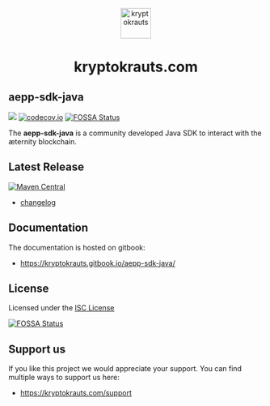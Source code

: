 <p align="center">
  <a href="https://kryptokrauts.com">
    <img alt="kryptokrauts" src="https://kryptokrauts.com/img/logo.svg" width="60" />
  </a>
</p>
<h1 align="center">
  kryptokrauts.com
</h1>

## aepp-sdk-java
<a href='https://github.com/kryptokrauts/aepp-sdk-java/actions?query=workflow%3ASnapshot'><img src='https://github.com/kryptokrauts/aepp-sdk-java/workflows/Snapshot/badge.svg'></a>
[![codecov.io](http://codecov.io/github/kryptokrauts/aepp-sdk-java/coverage.svg?branch=3.x)](https://codecov.io/gh/kryptokrauts/aepp-sdk-java/branch/3.x)
[![FOSSA Status](https://app.fossa.com/api/projects/git%2Bgithub.com%2Fkryptokrauts%2Faepp-sdk-java.svg?type=shield)](https://app.fossa.com/projects/git%2Bgithub.com%2Fkryptokrauts%2Faepp-sdk-java?ref=badge_shield)
 
The **aepp-sdk-java** is a community developed Java SDK to interact with the æternity blockchain.

## Latest Release
[![Maven Central](https://maven-badges.herokuapp.com/maven-central/com.kryptokrauts/aepp-sdk-java/badge.svg)](https://maven-badges.herokuapp.com/maven-central/com.kryptokrauts/aepp-sdk-java)
- [changelog](docs/changelog.md)

## Documentation
The documentation is hosted on gitbook:
- https://kryptokrauts.gitbook.io/aepp-sdk-java/

## License

Licensed under the [ISC License](LICENSE)

[![FOSSA Status](https://app.fossa.com/api/projects/git%2Bgithub.com%2Fkryptokrauts%2Faepp-sdk-java.svg?type=large)](https://app.fossa.com/projects/git%2Bgithub.com%2Fkryptokrauts%2Faepp-sdk-java?ref=badge_large)

## Support us

If you like this project we would appreciate your support. You can find multiple ways to support us here:

- https://kryptokrauts.com/support
